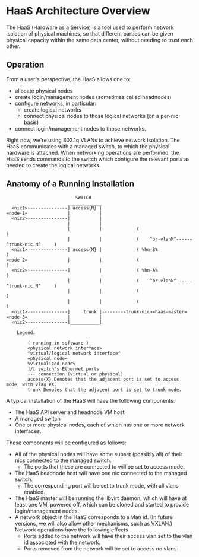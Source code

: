 # HaaS Architecture Overview

The HaaS (Hardware as a Service) is a tool used to perform network
isolation of physical machines, so that different parties can be
given physical capacity within the same data center, without needing
to trust each other.

## Operation

From a user's perspective, the HaaS allows one to:

* allocate physical nodes
* create login/management nodes (sometimes called headnodes)
* configure networks, in particular:
  * create logical networks
  * connect physical nodes to those logical networks (on a per-nic basis)
* connect login/management nodes to those networks.

Right now, we're using 802.1q VLANs to achieve network isolation. The
HaaS communicates with a managed switch, to which the physical
hardware is attached. When networking operations are performed, the
HaaS sends commands to the switch which configure the relevant ports
as needed to create the logical networks.

## Anatomy of a Running Installation


                              SWITCH
                           _____________
      <nic1>---------------] access{N} |
    =node-1=               |           |
      <nic2>---------------]           |
                           |           |
                           |           |             (                                      )
                           |           |             (    ^br-vlanM^------^trunk-nic.M^     )
      <nic1>---------------] access{M} |             ( %hn-B%                               )
    =node-2=               |           |             (                                      )
      <nic2>---------------]           |             ( %hn-A%                               )
                           |           |             (    ^br-vlanN^------^trunk-nic.N^     )
                           |           |             (                                      )
                           |           |             (                                      )
      <nic1>---------------]     trunk [--------<trunk-nic>=haas-master=
    =node-3=               |           |
      <nic2>---------------]___________[

        Legend:

            ( running in software )
            <physical network interface>
            ^virtual/logical network interface^
            =physical node=
            %virtualized node%
            ]/[ switch's Ethernet ports
            --- connection (virtual or physical)
            access{X} Denotes that the adjacent port is set to access mode, with vlan #X.
            trunk Denotes that the adjacent port is set to trunk mode.


A typical installation of the HaaS will have the following components:

* The HaaS API server and headnode VM host
* A managed switch
* One or more physical nodes, each of which has one or more network
  interfaces.

These components will be configured as follows:

* All of the physical nodes will have some subset (possibly all) of
  their nics connected to the managed switch.
  * The ports that these are connected to will be set to access mode.
* The HaaS headnode host will have one nic connected to the managed switch.
  * The corresponding port will be set to trunk mode, with all vlans
    enabled.
* The HaaS master will be running the libvirt daemon, which will have at least
  one VM, powered off, which can be cloned and started to provide
  login/management nodes.
* A network object in the HaaS corresponds to a vlan id.  (In future versions,
  we will also allow other mechanisms, such as VXLAN.)  Network operations
  have the following effects
  * Ports added to the network will have their access vlan set to the vlan id
    associated with the network.
  * Ports removed from the network will be set to access no vlans.
